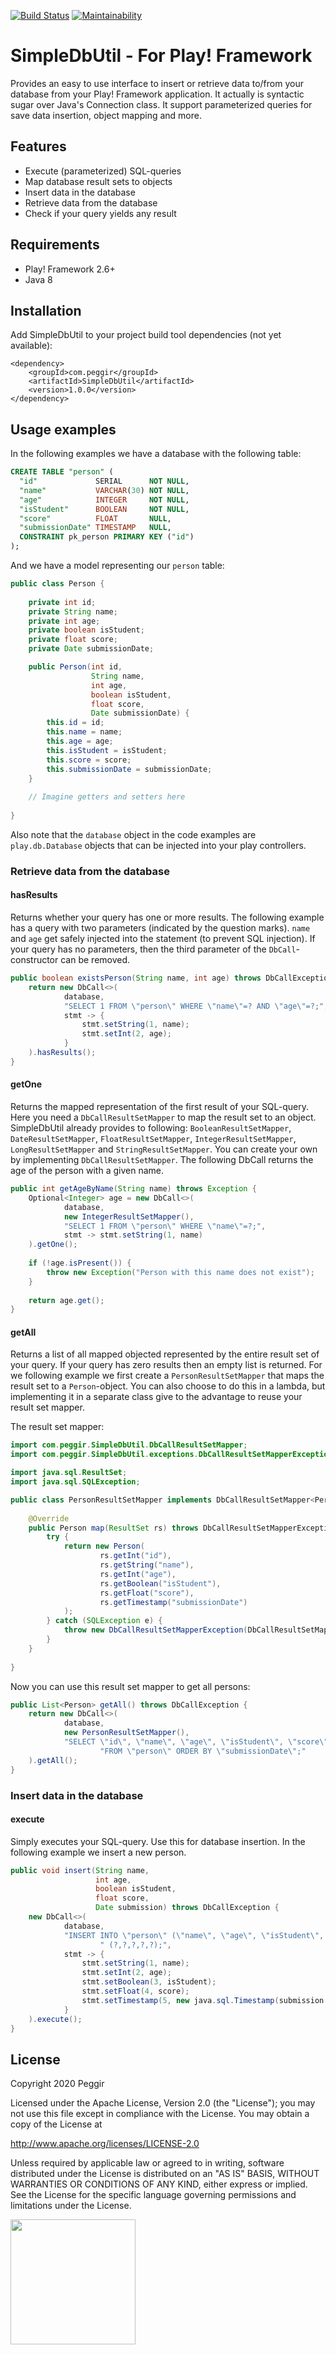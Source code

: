[![Build Status](https://travis-ci.org/Peggir/SimpleDbUtil.svg?branch=master)](https://travis-ci.org/Peggir/SimpleDbUtil)
[![Maintainability](https://api.codeclimate.com/v1/badges/fee6c8e874238496311f/maintainability)](https://codeclimate.com/github/Peggir/SimpleDbUtil/maintainability)

# SimpleDbUtil - For Play! Framework
Provides an easy to use interface to insert or retrieve data to/from your database from your Play! Framework application. It actually is syntactic sugar over Java's Connection class. It support parameterized queries for save data insertion, object mapping and more.

## Features
* Execute (parameterized) SQL-queries
* Map database result sets to objects
* Insert data in the database
* Retrieve data from the database
* Check if your query yields any result

## Requirements
* Play! Framework 2.6+
* Java 8

## Installation
Add SimpleDbUtil to your project build tool dependencies (not yet available):
```
<dependency>
    <groupId>com.peggir</groupId>
    <artifactId>SimpleDbUtil</artifactId>
    <version>1.0.0</version>
</dependency>
```

## Usage examples
In the following examples we have a database with the following table:
```SQL
CREATE TABLE "person" (
  "id"             SERIAL      NOT NULL,
  "name"           VARCHAR(30) NOT NULL,
  "age"            INTEGER     NOT NULL,
  "isStudent"      BOOLEAN     NOT NULL,
  "score"          FLOAT       NULL,
  "submissionDate" TIMESTAMP   NULL,
  CONSTRAINT pk_person PRIMARY KEY ("id")
);
```
And we have a model representing our `person` table:
```java
public class Person {
    
    private int id;
    private String name;
    private int age;
    private boolean isStudent;
    private float score;
    private Date submissionDate;

    public Person(int id, 
                  String name, 
                  int age, 
                  boolean isStudent, 
                  float score, 
                  Date submissionDate) {
        this.id = id;
        this.name = name;
        this.age = age;
        this.isStudent = isStudent;
        this.score = score;
        this.submissionDate = submissionDate;
    }
    
    // Imagine getters and setters here
    
}

```
Also note that the `database` object in the code examples are `play.db.Database` objects that can be injected into your play controllers.

### Retrieve data from the database
#### hasResults
Returns whether your query has one or more results. The following example has a query with two parameters (indicated by the question marks). `name` and `age` get safely injected into the statement (to prevent SQL injection). If your query has no parameters, then the third parameter of the `DbCall`-constructor can be removed.
```java
public boolean existsPerson(String name, int age) throws DbCallException {
    return new DbCall<>(
            database,
            "SELECT 1 FROM \"person\" WHERE \"name\"=? AND \"age\"=?;",
            stmt -> {
                stmt.setString(1, name);
                stmt.setInt(2, age);
            }
    ).hasResults();
}
```

#### getOne
Returns the mapped representation of the first result of your SQL-query. Here you need a `DbCallResultSetMapper` to map the result set to an object. SimpleDbUtil already provides to following: `BooleanResultSetMapper`, `DateResultSetMapper`, `FloatResultSetMapper`, `IntegerResultSetMapper`, `LongResultSetMapper` and `StringResultSetMapper`. You can create your own by implementing `DbCallResultSetMapper`. The following DbCall returns the age of the person with a given name.
```java
public int getAgeByName(String name) throws Exception {
    Optional<Integer> age = new DbCall<>(
            database,
            new IntegerResultSetMapper(),
            "SELECT 1 FROM \"person\" WHERE \"name\"=?;",
            stmt -> stmt.setString(1, name)
    ).getOne();
    
    if (!age.isPresent()) {
        throw new Exception("Person with this name does not exist");
    }
    
    return age.get();
}
```

#### getAll
Returns a list of all mapped objected represented by the entire result set of your query. If your query has zero results then an empty list is returned. For we following example we first create a `PersonResultSetMapper` that maps the result set to a `Person`-object. You can also choose to do this in a lambda, but implementing it in a separate class give to the advantage to reuse your result set mapper.

The result set mapper:
```java
import com.peggir.SimpleDbUtil.DbCallResultSetMapper;
import com.peggir.SimpleDbUtil.exceptions.DbCallResultSetMapperException;

import java.sql.ResultSet;
import java.sql.SQLException;

public class PersonResultSetMapper implements DbCallResultSetMapper<Person> {
    
    @Override
    public Person map(ResultSet rs) throws DbCallResultSetMapperException {
        try {
            return new Person(
                    rs.getInt("id"),
                    rs.getString("name"),
                    rs.getInt("age"),
                    rs.getBoolean("isStudent"),
                    rs.getFloat("score"),
                    rs.getTimestamp("submissionDate")
            );
        } catch (SQLException e) {
            throw new DbCallResultSetMapperException(DbCallResultSetMapperException.DEFAULT_ERROR_MSG, e);
        }
    }
    
}
````
Now you can use this result set mapper to get all persons:
```java
public List<Person> getAll() throws DbCallException {
    return new DbCall<>(
            database,
            new PersonResultSetMapper(),
            "SELECT \"id\", \"name\", \"age\", \"isStudent\", \"score\", \"submissionDate\" " +
                    "FROM \"person\" ORDER BY \"submissionDate\";"
    ).getAll();
}
```

### Insert data in the database
#### execute
Simply executes your SQL-query. Use this for database insertion. In the following example we insert a new person.
```java
public void insert(String name,
                   int age,
                   boolean isStudent,
                   float score,
                   Date submission) throws DbCallException {
    new DbCall<>(
            database,
            "INSERT INTO \"person\" (\"name\", \"age\", \"isStudent\", \"score\", \"submissionDate\") VALUES " +
                    " (?,?,?,?,?);",
            stmt -> {
                stmt.setString(1, name);
                stmt.setInt(2, age);
                stmt.setBoolean(3, isStudent);
                stmt.setFloat(4, score);
                stmt.setTimestamp(5, new java.sql.Timestamp(submission.getTime()));
            }
    ).execute();
}
```

## License
Copyright 2020 Peggir

Licensed under the Apache License, Version 2.0 (the "License");
you may not use this file except in compliance with the License.
You may obtain a copy of the License at

 http://www.apache.org/licenses/LICENSE-2.0

Unless required by applicable law or agreed to in writing, software
distributed under the License is distributed on an "AS IS" BASIS,
WITHOUT WARRANTIES OR CONDITIONS OF ANY KIND, either express or implied.
See the License for the specific language governing permissions and
limitations under the License.

<img src="https://peggir.com/wp-content/uploads/2020/02/peggir-logo-blue-resized.png" width="200">
